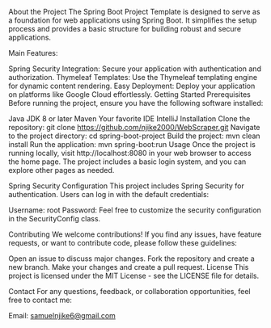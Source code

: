About the Project
The Spring Boot Project Template is designed to serve as a foundation for web applications using Spring Boot. It simplifies the setup process and provides a basic structure for building robust and secure applications.

Main Features:

Spring Security Integration: Secure your application with authentication and authorization.
Thymeleaf Templates: Use the Thymeleaf templating engine for dynamic content rendering.
Easy Deployment: Deploy your application on platforms like Google Cloud effortlessly.
Getting Started
Prerequisites
Before running the project, ensure you have the following software installed:

Java JDK 8 or later
Maven
Your favorite IDE IntelliJ
Installation
Clone the repository: git clone https://github.com/njike2000/WebScraper.git
Navigate to the project directory: cd spring-boot-project
Build the project: mvn clean install
Run the application: mvn spring-boot:run
Usage
Once the project is running locally, visit http://localhost:8080 in your web browser to access the home page. The project includes a basic login system, and you can explore other pages as needed.

Spring Security Configuration
This project includes Spring Security for authentication. Users can log in with the default credentials:

Username: root
Password: 
Feel free to customize the security configuration in the SecurityConfig class.

Contributing
We welcome contributions! If you find any issues, have feature requests, or want to contribute code, please follow these guidelines:

Open an issue to discuss major changes.
Fork the repository and create a new branch.
Make your changes and create a pull request.
License
This project is licensed under the MIT License - see the LICENSE file for details.

Contact
For any questions, feedback, or collaboration opportunities, feel free to contact me:

Email: samuelnjike6@gmail.com

